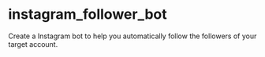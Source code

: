 # instagram_follower_bot
Create a Instagram bot to help you automatically follow the followers of your target account.
